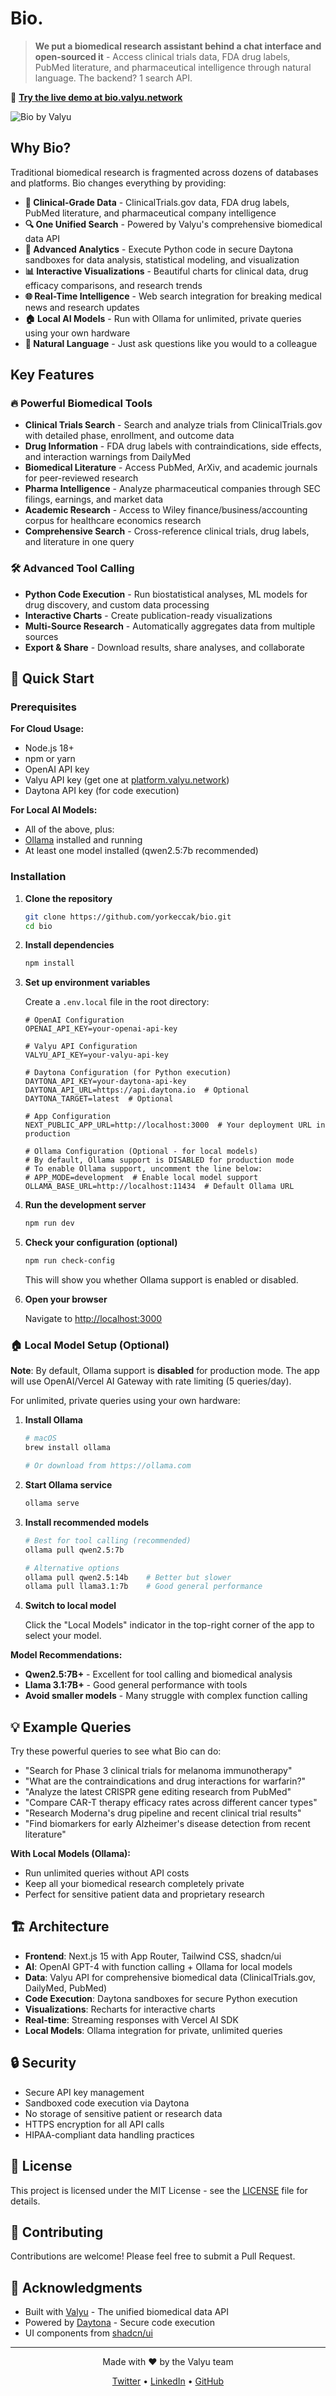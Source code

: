 # Bio.

> **We put a biomedical research assistant behind a chat interface and open-sourced it** - Access clinical trials data, FDA drug labels, PubMed literature, and pharmaceutical intelligence through natural language. The backend? 1 search API.

🚀 **[Try the live demo at bio.valyu.network](https://bio.valyu.network)**

![Bio by Valyu](public/valyu.png)

## Why Bio?

Traditional biomedical research is fragmented across dozens of databases and platforms. Bio changes everything by providing:

- **🧬 Clinical-Grade Data** - ClinicalTrials.gov data, FDA drug labels, PubMed literature, and pharmaceutical company intelligence
- **🔍 One Unified Search** - Powered by Valyu's comprehensive biomedical data API
- **🐍 Advanced Analytics** - Execute Python code in secure Daytona sandboxes for data analysis, statistical modeling, and visualization
- **📊 Interactive Visualizations** - Beautiful charts for clinical data, drug efficacy comparisons, and research trends
- **🌐 Real-Time Intelligence** - Web search integration for breaking medical news and research updates
- **🏠 Local AI Models** - Run with Ollama for unlimited, private queries using your own hardware
- **🎯 Natural Language** - Just ask questions like you would to a colleague

## Key Features

### 🔥 Powerful Biomedical Tools

- **Clinical Trials Search** - Search and analyze trials from ClinicalTrials.gov with detailed phase, enrollment, and outcome data
- **Drug Information** - FDA drug labels with contraindications, side effects, and interaction warnings from DailyMed
- **Biomedical Literature** - Access PubMed, ArXiv, and academic journals for peer-reviewed research
- **Pharma Intelligence** - Analyze pharmaceutical companies through SEC filings, earnings, and market data
- **Academic Research** - Access to Wiley finance/business/accounting corpus for healthcare economics research
- **Comprehensive Search** - Cross-reference clinical trials, drug labels, and literature in one query

### 🛠️ Advanced Tool Calling

- **Python Code Execution** - Run biostatistical analyses, ML models for drug discovery, and custom data processing
- **Interactive Charts** - Create publication-ready visualizations
- **Multi-Source Research** - Automatically aggregates data from multiple sources
- **Export & Share** - Download results, share analyses, and collaborate

## 🚀 Quick Start

### Prerequisites

**For Cloud Usage:**
- Node.js 18+ 
- npm or yarn
- OpenAI API key
- Valyu API key (get one at [platform.valyu.network](https://platform.valyu.network))
- Daytona API key (for code execution)

**For Local AI Models:**
- All of the above, plus:
- [Ollama](https://ollama.com) installed and running
- At least one model installed (qwen2.5:7b recommended)

### Installation

1. **Clone the repository**
   ```bash
   git clone https://github.com/yorkeccak/bio.git
   cd bio
   ```

2. **Install dependencies**
   ```bash
   npm install
   ```

3. **Set up environment variables**
   
   Create a `.env.local` file in the root directory:
   ```env
   # OpenAI Configuration
   OPENAI_API_KEY=your-openai-api-key
   
   # Valyu API Configuration
   VALYU_API_KEY=your-valyu-api-key
   
   # Daytona Configuration (for Python execution)
   DAYTONA_API_KEY=your-daytona-api-key
   DAYTONA_API_URL=https://api.daytona.io  # Optional
   DAYTONA_TARGET=latest  # Optional
   
   # App Configuration
   NEXT_PUBLIC_APP_URL=http://localhost:3000  # Your deployment URL in production
   
   # Ollama Configuration (Optional - for local models)
   # By default, Ollama support is DISABLED for production mode
   # To enable Ollama support, uncomment the line below:
   # APP_MODE=development  # Enable local model support
   OLLAMA_BASE_URL=http://localhost:11434  # Default Ollama URL
   ```

4. **Run the development server**
   ```bash
   npm run dev
   ```

5. **Check your configuration (optional)**
   ```bash
   npm run check-config
   ```
   This will show you whether Ollama support is enabled or disabled.

6. **Open your browser**
   
   Navigate to [http://localhost:3000](http://localhost:3000)

### 🏠 Local Model Setup (Optional)

**Note**: By default, Ollama support is **disabled** for production mode. The app will use OpenAI/Vercel AI Gateway with rate limiting (5 queries/day).

For unlimited, private queries using your own hardware:

1. **Install Ollama**
   ```bash
   # macOS
   brew install ollama
   
   # Or download from https://ollama.com
   ```

2. **Start Ollama service**
   ```bash
   ollama serve
   ```

3. **Install recommended models**
   ```bash
   # Best for tool calling (recommended)
   ollama pull qwen2.5:7b
   
   # Alternative options
   ollama pull qwen2.5:14b    # Better but slower
   ollama pull llama3.1:7b    # Good general performance
   ```

4. **Switch to local model**
   
   Click the "Local Models" indicator in the top-right corner of the app to select your model.

**Model Recommendations:**
- **Qwen2.5:7B+** - Excellent for tool calling and biomedical analysis
- **Llama 3.1:7B+** - Good general performance with tools
- **Avoid smaller models** - Many struggle with complex function calling

## 💡 Example Queries

Try these powerful queries to see what Bio can do:

- "Search for Phase 3 clinical trials for melanoma immunotherapy"
- "What are the contraindications and drug interactions for warfarin?"
- "Analyze the latest CRISPR gene editing research from PubMed"
- "Compare CAR-T therapy efficacy rates across different cancer types"
- "Research Moderna's drug pipeline and recent clinical trial results"
- "Find biomarkers for early Alzheimer's disease detection from recent literature"

**With Local Models (Ollama):**
- Run unlimited queries without API costs
- Keep all your biomedical research completely private
- Perfect for sensitive patient data and proprietary research

## 🏗️ Architecture

- **Frontend**: Next.js 15 with App Router, Tailwind CSS, shadcn/ui
- **AI**: OpenAI GPT-4 with function calling + Ollama for local models
- **Data**: Valyu API for comprehensive biomedical data (ClinicalTrials.gov, DailyMed, PubMed)
- **Code Execution**: Daytona sandboxes for secure Python execution
- **Visualizations**: Recharts for interactive charts
- **Real-time**: Streaming responses with Vercel AI SDK
- **Local Models**: Ollama integration for private, unlimited queries

## 🔒 Security

- Secure API key management
- Sandboxed code execution via Daytona
- No storage of sensitive patient or research data
- HTTPS encryption for all API calls
- HIPAA-compliant data handling practices

## 📝 License

This project is licensed under the MIT License - see the [LICENSE](LICENSE) file for details.

## 🤝 Contributing

Contributions are welcome! Please feel free to submit a Pull Request.

## 🙏 Acknowledgments

- Built with [Valyu](https://platform.valyu.network) - The unified biomedical data API
- Powered by [Daytona](https://daytona.io) - Secure code execution
- UI components from [shadcn/ui](https://ui.shadcn.com)

---

<p align="center">
  Made with ❤️ by the Valyu team
</p>

<p align="center">
  <a href="https://twitter.com/ValyuNetwork">Twitter</a> •
  <a href="https://www.linkedin.com/company/valyu-network">LinkedIn</a> •
  <a href="https://github.com/yorkeccak/bio">GitHub</a>
</p>
